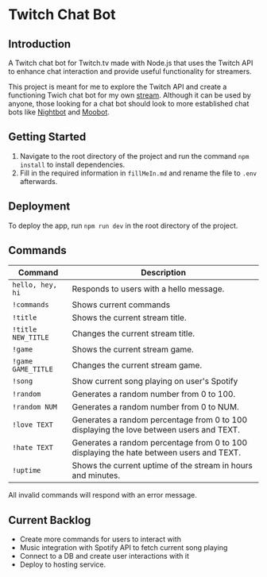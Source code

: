 # Twitch Chat Bot

## Introduction
A Twitch chat bot for Twitch.tv made with Node.js that uses the Twitch API to enhance chat interaction and provide useful functionality for streamers.

This project is meant for me to explore the Twitch API and create a functioning Twich chat bot for my own [stream](https://twitch.tv/danboorubox). Although it can be used by anyone, those looking for a chat bot should look to more established chat bots like [Nightbot](https://nightbot.tv/) and [Moobot](https://moo.bot/).

## Getting Started
1. Navigate to the root directory of the project and run the command `npm install` to install dependencies.
2. Fill in the required information in `fillMeIn.md` and rename the file to `.env` afterwards.

## Deployment
To deploy the app, run `npm run dev` in the root directory of the project.

## Commands
Command | Description
--- | ---
`hello, hey, hi` | Responds to users with a hello message.
`!commands` | Shows current commands 
`!title` | Shows the current stream title.
`!title NEW_TITLE` | Changes the current stream title.
`!game` | Shows the current stream game.
`!game GAME_TITLE` | Changes the current stream game.
`!song` | Show current song playing on user's Spotify
`!random` | Generates a random number from 0 to 100.
`!random NUM` | Generates a random number from 0 to NUM.
`!love TEXT` | Generates a random percentage from 0 to 100 displaying the love between users and TEXT.
`!hate TEXT` | Generates a random percentage from 0 to 100 displaying the hate between users and TEXT.
`!uptime` | Shows the current uptime of the stream in hours and minutes.

All invalid commands will respond with an error message.

## Current Backlog
- Create more commands for users to interact with
- Music integration with Spotify API to fetch current song playing
- Connect to a DB and create user interactions with it
- Deploy to hosting service.